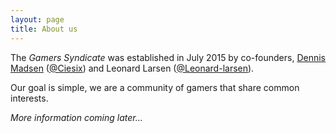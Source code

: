 ```yaml
---
layout: page
title: About us
---
```


The *Gamers Syndicate* was established in July 2015 by co-founders, <a href="http://dalstroem.com/">Dennis Madsen</a> (<a href="https://github.com/Ciesix">@Ciesix</a>) and Leonard Larsen (<a href="https://github.com/Leonard-larsen">@Leonard-larsen</a>).

Our goal is simple, we are a community of gamers that share common interests.

*More information coming later...*
